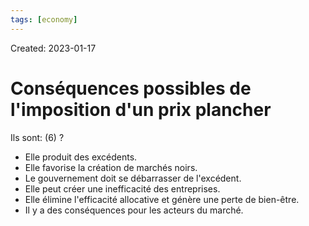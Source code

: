```yaml
---
tags: [economy]
---
```

Created: 2023-01-17

# Conséquences possibles de l'imposition d'un prix plancher
Ils sont: (6)
?
- Elle produit des excédents.
- Elle favorise la création de marchés noirs.
- Le gouvernement doit se débarrasser de l'excédent.
- Elle peut créer une inefficacité des entreprises.
- Elle élimine l'efficacité allocative et génère une perte de bien-être.
- Il y a des conséquences pour les acteurs du marché.
<!--SR:!2024-02-10,9,130-->